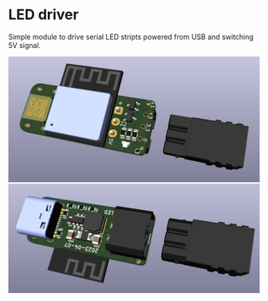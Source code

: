 # LED driver

Simple module to drive serial LED stripts powered from USB and switching 5V signal.

![Top](top.png)
![Bototm](bottom.png)